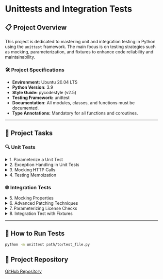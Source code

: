 # Unittests and Integration Tests

## 📋 Project Overview
This project is dedicated to mastering unit and integration testing in Python using the `unittest` framework. The main focus is on testing strategies such as mocking, parameterization, and fixtures to enhance code reliability and maintainability.

### 🛠 Project Specifications
- **Environment:** Ubuntu 20.04 LTS
- **Python Version:** 3.9
- **Style Guide:** pycodestyle (v2.5)
- **Testing Framework:** unittest
- **Documentation:** All modules, classes, and functions must be documented.
- **Type Annotations:** Mandatory for all functions and coroutines.

---

## 📂 Project Tasks

### 🔍 Unit Tests

<details>
  <summary>1. Parameterize a Unit Test</summary>
  - **Objective:** Create `TestAccessNestedMap` class inheriting from `unittest.TestCase`.
  - **Approach:**
    - Use `@parameterized.expand` to test `utils.access_nested_map`.
    - Test for the following inputs:
      ```python
      nested_map={"a": 1}, path=("a",)
      nested_map={"a": {"b": 2}}, path=("a",)
      nested_map={"a": {"b": 2}}, path=("a", "b")
      ```
    - Validate with `assertEqual` to ensure expected results.
</details>

<details>
  <summary>2. Exception Handling in Unit Tests</summary>
  - **Objective:** Test for `KeyError` exceptions using `assertRaises`.
  - **Inputs:**
    ```python
    nested_map={}, path=("a",)
    nested_map={"a": 1}, path=("a", "b")
    ```
  - **Validation:** Ensure the exception message is as expected.
</details>

<details>
  <summary>3. Mocking HTTP Calls</summary>
  - **Class:** `TestGetJson(unittest.TestCase)`
  - **Mocking Strategy:**
    - Use `unittest.mock.patch` to avoid external HTTP requests.
    - Mock `requests.get` to return predefined JSON payloads.
    - Test inputs:
      ```python
      test_url="http://example.com", test_payload={"payload": True}
      test_url="http://holberton.io", test_payload={"payload": False}
      ```
  - **Verification:** Ensure `requests.get` is called once per input.
</details>

<details>
  <summary>4. Testing Memoization</summary>
  - **Decorator:** `utils.memoize`
  - **Class Setup:**
    ```python
    class TestClass:
        def a_method(self):
            return 42

        @memoize
        def a_property(self):
            return self.a_method()
    ```
  - **Mocking:** Use `unittest.mock.patch` to mock `a_method`.
  - **Expected Behavior:** Calling `a_property` twice calls `a_method` only once.
</details>

### 🌐 Integration Tests

<details>
  <summary>5. Mocking Properties</summary>
  - **Method:** `GithubOrgClient._public_repos_url`
  - **Mocking Strategy:** Use patching to simulate the behavior of the `org` property.
  - **Validation:** Ensure the method returns the expected URL based on the mocked payload.
</details>

<details>
  <summary>6. Advanced Patching Techniques</summary>
  - **Class:** `TestGithubOrgClient`
  - **Objective:** Unit-test `GithubOrgClient.public_repos`.
  - **Mocking Strategy:**
    - Decorator and context manager approaches for API responses.
    - Mock `get_json` and `_public_repos_url`.
  - **Validation:** Check the list of repositories matches the expected payload.
</details>

<details>
  <summary>7. Parameterizing License Checks</summary>
  - **Method:** `GithubOrgClient.has_license`
  - **Inputs:**
    ```python
    repo={"license": {"key": "my_license"}}, license_key="my_license"
    repo={"license": {"key": "other_license"}}, license_key="my_license"
    ```
  - **Expected Outcome:** Ensure the method accurately identifies the correct license.
</details>

<details>
  <summary>8. Integration Test with Fixtures</summary>
  - **Class:** `TestIntegrationGithubOrgClient`
  - **Setup:**
    - Use `setUpClass` and `tearDownClass` from `unittest.TestCase` API.
    - Apply `@parameterized_class` with fixtures from `fixtures.py`.
  - **Mocking Strategy:**
    - Start a patcher (`get_patcher`) for `requests.get`.
    - Use `side_effect` to return appropriate JSON payloads for each URL.
  - **Cleanup:** Ensure the patcher is stopped in `tearDownClass`.
</details>

---

## 🚀 How to Run Tests
```sh
python -m unittest path/to/test_file.py
```

## 📁 Project Repository
[GitHub Repository](https://github.com/holbertonschool-web_back_end)

